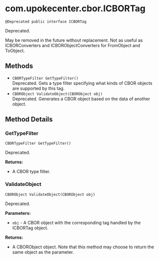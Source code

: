 # com.upokecenter.cbor.ICBORTag

    @Deprecated public interface ICBORTag

Deprecated.
<div class='deprecationComment'>May be removed in the future without replacement. Not as useful as
 ICBORConverters and ICBORObjectConverters for FromObject and ToObject.</div>

## Methods

* `CBORTypeFilter GetTypeFilter()`<br>
 Deprecated. Gets a type filter specifying what kinds of CBOR objects are supported by
 this tag.
* `CBORObject ValidateObject​(CBORObject obj)`<br>
 Deprecated. Generates a CBOR object based on the data of another object.

## Method Details

### GetTypeFilter
    CBORTypeFilter GetTypeFilter()
Deprecated.

**Returns:**

* A CBOR type filter.

### ValidateObject
    CBORObject ValidateObject​(CBORObject obj)
Deprecated.

**Parameters:**

* <code>obj</code> - A CBOR object with the corresponding tag handled by the ICBORTag
 object.

**Returns:**

* A CBORObject object. Note that this method may choose to return the
 same object as the parameter.
